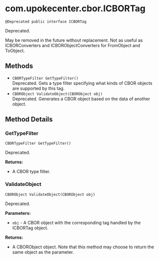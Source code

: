 # com.upokecenter.cbor.ICBORTag

    @Deprecated public interface ICBORTag

Deprecated.
<div class='deprecationComment'>May be removed in the future without replacement. Not as useful as
 ICBORConverters and ICBORObjectConverters for FromObject and ToObject.</div>

## Methods

* `CBORTypeFilter GetTypeFilter()`<br>
 Deprecated. Gets a type filter specifying what kinds of CBOR objects are supported by
 this tag.
* `CBORObject ValidateObject​(CBORObject obj)`<br>
 Deprecated. Generates a CBOR object based on the data of another object.

## Method Details

### GetTypeFilter
    CBORTypeFilter GetTypeFilter()
Deprecated.

**Returns:**

* A CBOR type filter.

### ValidateObject
    CBORObject ValidateObject​(CBORObject obj)
Deprecated.

**Parameters:**

* <code>obj</code> - A CBOR object with the corresponding tag handled by the ICBORTag
 object.

**Returns:**

* A CBORObject object. Note that this method may choose to return the
 same object as the parameter.
